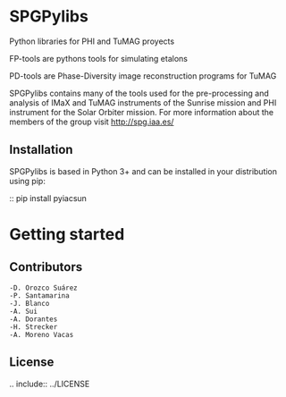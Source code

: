 # SPGPylibs

Python libraries for PHI and TuMAG proyects

FP-tools are pythons tools for simulating etalons

PD-tools are Phase-Diversity image reconstruction programs for TuMAG

SPGPylibs contains many of the tools used for the pre-processing and analysis of IMaX and TuMAG instruments of the Sunrise mission and PHI instrument for the Solar Orbiter mission.
For more information about the members of the group visit http://spg.iaa.es/

Installation
------------

SPGPylibs is based in Python 3+ and can be installed in your distribution using pip:

::
    pip install pyiacsun

Getting started
===============

Contributors
------------

	-D. Orozco Suárez
	-P. Santamarina
	-J. Blanco
    -A. Sui
    -A. Dorantes
    -H. Strecker
    -A. Moreno Vacas

License
-------

.. include:: ../LICENSE